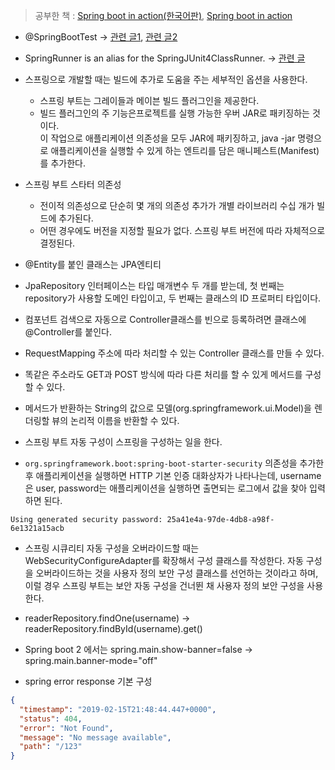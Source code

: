 >  공부한 책 : [Spring boot in action(한국어판)](https://thebook.io/006859/), [Spring boot in action](https://github.com/Innsmounth/JavaEBooks/blob/master/Spring%20Boot%20in%20Action.pdf)

* @SpringBootTest -> [관련 글1](https://meetup.toast.com/posts/124), [관련 글2](https://docs.spring.io/spring-boot/docs/current/reference/html/spring-boot-features.html#boot-features-testing)

* SpringRunner is an alias for the SpringJUnit4ClassRunner. -> [관련 글](https://docs.spring.io/spring-framework/docs/current/javadoc-api/org/springframework/test/context/junit4/SpringRunner.html)  

* 스프링으로 개발할 때는 빌드에 추가로 도움을 주는 세부적인 옵션을 사용한다.  
  * 스프링 부트는 그레이들과 메이븐 빌드 플러그인을 제공한다.  
  * 빌드 플러그인의 주 기능은프로젝트를 실행 가능한 우버 JAR로 패키징하는 것이다.  
  이 작업으로 애플리케이션 의존성을 모두 JAR에 패키징하고, java -jar 명령으로 애플리케이션을 실행할 수 있게 하는 엔트리를 담은 매니페스트(Manifest)를 추가한다.  


* 스프링 부트 스타터 의존성  
  * 전이적 의존성으로 단순히 몇 개의 의존성 추가가 개별 라이브러리 수십 개가 빌드에 추가된다.  
  * 어떤 경우에도 버전을 지정할 필요가 없다. 스프링 부트 버전에 따라 자체적으로 결정된다.  


* @Entity를 붙인 클래스는 JPA엔티티

* JpaRepository 인터페이스는 타입 매개변수 두 개를 받는데, 첫 번째는 repository가 사용할 도메인 타입이고, 두 번째는 클래스의 ID 프로퍼티 타입이다.  

* 컴포넌트 검색으로 자동으로 Controller클래스를 빈으로 등록하려면 클래스에 @Controller를 붙인다.  

* RequestMapping 주소에 따라 처리할 수 있는 Controller 클래스를 만들 수 있다.  

* 똑같은 주소라도 GET과 POST 방식에 따라 다른 처리를 할 수 있게 메서드를 구성할 수 있다.  

* 메서드가 반환하는 String의 값으로 모델(org.springframework.ui.Model)을 렌더링할 뷰의 논리적 이름을 반환할 수 있다.  

* 스프링 부트 자동 구성이 스프링을 구성하는 일을 한다.

* `org.springframework.boot:spring-boot-starter-security` 의존성을 추가한 후 애플리케이션을 실행하면 HTTP 기본 인증 대화상자가 나타나는데, username은 user, password는 애플리케이션을 실행하면 출면되는 로그에서 값을 찾아 입력하면 된다.   
```
Using generated security password: 25a41e4a-97de-4db8-a98f-6e1321a15acb
```  

* 스프링 시큐리티 자동 구성을 오버라이드할 때는 WebSecurityConfigureAdapter를 확장해서 구성 클래스를 작성한다. 자동 구성을 오버라이드하는 것을 사용자 정의 보안 구성 클래스를 선언하는 것이라고 하며, 이럴 경우 스프링 부트는 보안 자동 구성을 건너뛴 채 사용자 정의 보안 구성을 사용한다.  

* readerRepository.findOne(username) -> readerRepository.findById(username).get()  

* Spring boot 2 에서는 spring.main.show-banner=false -> spring.main.banner-mode="off"  

* spring error response 기본 구성  
```json
{
  "timestamp": "2019-02-15T21:48:44.447+0000",
  "status": 404,
  "error": "Not Found",
  "message": "No message available",
  "path": "/123"
}
```  
